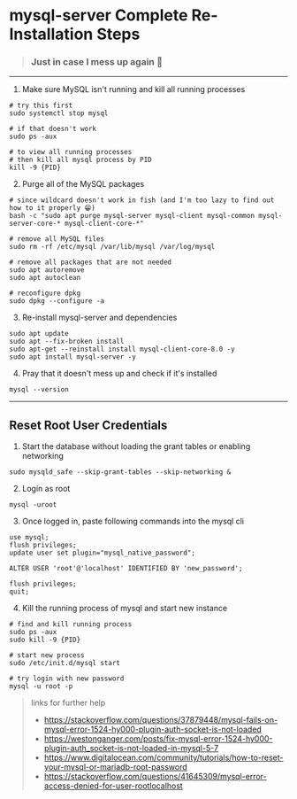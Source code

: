 # mysql-server Complete Re-Installation Steps
> ### Just in case I mess up again 🥲

*********************************************

1. Make sure MySQL isn't running and kill all running processes
   
```fish
# try this first
sudo systemctl stop mysql

# if that doesn't work
sudo ps -aux  

# to view all running processes
# then kill all mysql process by PID
kill -9 {PID}
```

2. Purge all of the MySQL packages

```fish
# since wildcard doesn't work in fish (and I'm too lazy to find out how to it properly 😁)
bash -c "sudo apt purge mysql-server mysql-client mysql-common mysql-server-core-* mysql-client-core-*"

# remove all MySQL files
sudo rm -rf /etc/mysql /var/lib/mysql /var/log/mysql

# remove all packages that are not needed
sudo apt autoremove
sudo apt autoclean

# reconfigure dpkg
sudo dpkg --configure -a
```

3. Re-install mysql-server and dependencies

```fish
sudo apt update
sudo apt --fix-broken install
sudo apt-get --reinstall install mysql-client-core-8.0 -y
sudo apt install mysql-server -y
```

4. Pray that it doesn't mess up and check if it's installed

```fish
mysql --version
```

*********************************************

## Reset Root User Credentials
1. Start the database without loading the grant tables or enabling networking

```fish
sudo mysqld_safe --skip-grant-tables --skip-networking &
```

2. Login as root

```fish
mysql -uroot
```

3. Once logged in, paste following commands into the mysql cli

```fish
use mysql;
flush privileges;
update user set plugin="mysql_native_password";

ALTER USER 'root'@'localhost' IDENTIFIED BY 'new_password';

flush privileges;
quit;
```

4. Kill the running process of mysql and start new instance

```fish
# find and kill running process
sudo ps -aux
sudo kill -9 {PID}

# start new process
sudo /etc/init.d/mysql start

# try login with new password
mysql -u root -p
```

> links for further help
> - <https://stackoverflow.com/questions/37879448/mysql-fails-on-mysql-error-1524-hy000-plugin-auth-socket-is-not-loaded>
> - <https://westonganger.com/posts/fix-mysql-error-1524-hy000-plugin-auth_socket-is-not-loaded-in-mysql-5-7>
> - <https://www.digitalocean.com/community/tutorials/how-to-reset-your-mysql-or-mariadb-root-password>
> - <https://stackoverflow.com/questions/41645309/mysql-error-access-denied-for-user-rootlocalhost>
